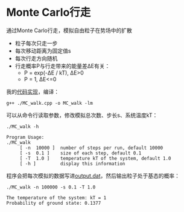 # Monte Carlo行走
通过Monte Carlo行走，模拟自由粒子在势场中的扩散
* 粒子每次只走一步
* 每次移动距离为固定值s
* 每次行走方向随机
* 行走概率P与行走带来的能量差ΔE有关：
    * P = exp(-ΔE / kT), ΔE>0
    * P = 1, ΔE<=0

我的[代码实现](./MC_walk.cpp)，编译：
```
g++ ./MC_walk.cpp -o MC_walk -lm
```
可以从命令行读取参数，修改模拟总次数、步长s、系统温度kT：
```
./MC_walk -h

Program Usage:
./MC_walk
     [ -n  10000 ]  number of steps per run, default 10000
     [ -s  0.1 ]    size of each step, default 0.1
     [ -T  1.0 ]    temperature kT of the system, default 1.0
     [ -h ]         display this information

```
程序会把每次模拟的数据写进[output.dat](./output.dat)，然后输出粒子处于基态的概率：
```
./MC_walk -n 100000 -s 0.1 -T 1.0

The temperature of the system: kT = 1
Probability of ground state: 0.1377
```
